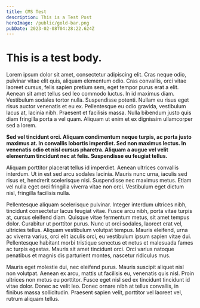 ```yaml
---
title: CMS Test
description: This is a Test Post
heroImage: /public/gold-bar.png
pubDate: 2023-02-08T04:28:22.624Z
---
```

# T﻿his is a test body.
Lorem ipsum dolor sit amet, consectetur adipiscing elit. Cras neque odio, pulvinar vitae elit quis, aliquam elementum odio. Cras convallis, orci vitae laoreet cursus, felis sapien pretium sem, eget tempor purus erat a elit. Aenean sit amet tellus sed leo commodo luctus. In id maximus diam. Vestibulum sodales tortor nulla. Suspendisse potenti. Nullam eu risus eget risus auctor venenatis et eu ex. Pellentesque eu odio gravida, vestibulum lacus at, lacinia nibh. Praesent et facilisis massa. Nulla bibendum justo quis diam fringilla porta a vel quam. Aliquam ut enim et ex dignissim ullamcorper sed a lorem.

**Sed vel tincidunt orci. Aliquam condimentum neque turpis, ac porta justo maximus at. In convallis lobortis imperdiet. Sed non maximus lectus. In venenatis odio et nisl cursus pharetra. Aliquam a augue vel velit elementum tincidunt nec at felis. Suspendisse eu feugiat tellus.**

Aliquam porttitor placerat tellus id imperdiet. Aenean ultrices convallis interdum. Ut in est sed arcu sodales lacinia. Mauris nunc urna, iaculis sed risus et, hendrerit scelerisque nisi. Suspendisse nec maximus metus. Etiam vel nulla eget orci fringilla viverra vitae non orci. Vestibulum eget dictum nisl, fringilla facilisis nulla.

Pellentesque aliquam scelerisque pulvinar. Integer interdum ultrices nibh, tincidunt consectetur lacus feugiat vitae. Fusce arcu nibh, porta vitae turpis at, cursus eleifend diam. Quisque vitae fermentum metus, sit amet tempus dolor. Curabitur ut porttitor purus. Nunc ut orci sodales, laoreet erat vel, ultricies tellus. Aliquam vestibulum volutpat tempus. Mauris eleifend, urna ac viverra varius, orci elit iaculis orci, eu vestibulum ipsum sapien vitae dui. Pellentesque habitant morbi tristique senectus et netus et malesuada fames ac turpis egestas. Mauris sit amet tincidunt orci. Orci varius natoque penatibus et magnis dis parturient montes, nascetur ridiculus mus.

Mauris eget molestie dui, nec eleifend purus. Mauris suscipit aliquet nisl non volutpat. Aenean ex arcu, mattis ut facilisis eu, venenatis quis nisl. Proin ultrices non metus eu porttitor. Fusce eget nisl sed ex tincidunt tincidunt id vitae dolor. Donec ac velit leo. Donec ornare nibh at tellus convallis, in finibus massa sollicitudin. Praesent sapien velit, porttitor vel laoreet vel, rutrum aliquam tellus.

